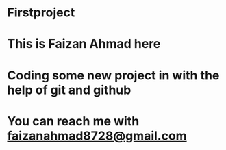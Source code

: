 # Firstproject
# This is Faizan Ahmad here
# Coding some new project in with the help of git and github
# You can reach me with faizanahmad8728@gmail.com
